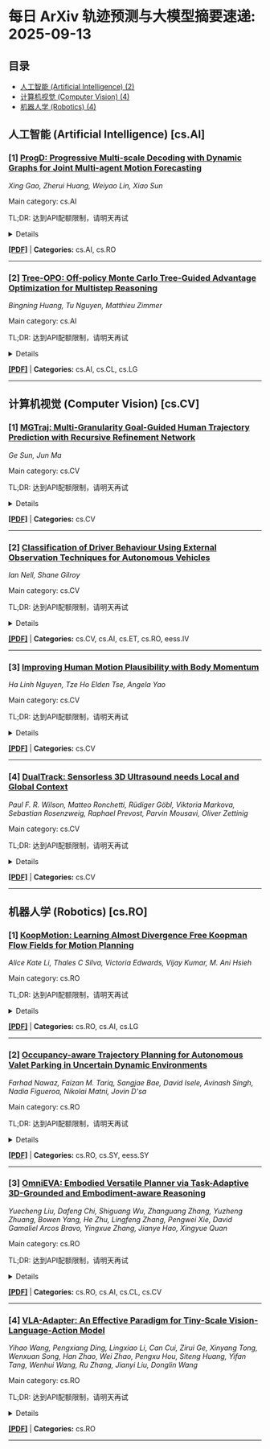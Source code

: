 # 每日 ArXiv 轨迹预测与大模型摘要速递: 2025-09-13

## 目录

- [人工智能 (Artificial Intelligence) (2)](#cs-ai)
- [计算机视觉 (Computer Vision) (4)](#cs-cv)
- [机器人学 (Robotics) (4)](#cs-ro)

## 人工智能 (Artificial Intelligence) [cs.AI]
### [1] [ProgD: Progressive Multi-scale Decoding with Dynamic Graphs for Joint Multi-agent Motion Forecasting](https://arxiv.org/abs/2509.09210)
*Xing Gao, Zherui Huang, Weiyao Lin, Xiao Sun*

Main category: cs.AI

TL;DR: 达到API配额限制，请明天再试


<details>
  <summary>Details</summary>
Motivation: Error: API quota exceeded

Method: Error: API quota exceeded

Result: Error: API quota exceeded

Conclusion: 请联系管理员或等待明天API配额重置。

Abstract: Accurate motion prediction of surrounding agents is crucial for the safe planning of autonomous vehicles. Recent advancements have extended prediction techniques from individual agents to joint predictions of multiple interacting agents, with various strategies to address complex interactions within future motions of agents. However, these methods overlook the evolving nature of these interactions. To address this limitation, we propose a novel progressive multi-scale decoding strategy, termed ProgD, with the help of dynamic heterogeneous graph-based scenario modeling. In particular, to explicitly and comprehensively capture the evolving social interactions in future scenarios, given their inherent uncertainty, we design a progressive modeling of scenarios with dynamic heterogeneous graphs. With the unfolding of such dynamic heterogeneous graphs, a factorized architecture is designed to process the spatio-temporal dependencies within future scenarios and progressively eliminate uncertainty in future motions of multiple agents. Furthermore, a multi-scale decoding procedure is incorporated to improve on the future scenario modeling and consistent prediction of agents' future motion. The proposed ProgD achieves state-of-the-art performance on the INTERACTION multi-agent prediction benchmark, ranking $1^{st}$, and the Argoverse 2 multi-world forecasting benchmark.

</details>

[**[PDF]**](https://arxiv.org/pdf/2509.09210) | **Categories:** cs.AI, cs.RO

---

### [2] [Tree-OPO: Off-policy Monte Carlo Tree-Guided Advantage Optimization for Multistep Reasoning](https://arxiv.org/abs/2509.09284)
*Bingning Huang, Tu Nguyen, Matthieu Zimmer*

Main category: cs.AI

TL;DR: 达到API配额限制，请明天再试


<details>
  <summary>Details</summary>
Motivation: Error: API quota exceeded

Method: Error: API quota exceeded

Result: Error: API quota exceeded

Conclusion: 请联系管理员或等待明天API配额重置。

Abstract: Recent advances in reasoning with large language models (LLMs) have shown the effectiveness of Monte Carlo Tree Search (MCTS) for generating high-quality intermediate trajectories, particularly in math and symbolic domains. Inspired by this, we explore how MCTS-derived trajectories, traditionally used for training value or reward models, can be repurposed to improve policy optimization in preference-based reinforcement learning (RL). Specifically, we focus on Group Relative Policy Optimization (GRPO), a recent algorithm that enables preference-consistent policy learning without value networks. We propose a staged GRPO training paradigm where completions are derived from partially revealed MCTS rollouts, introducing a novel tree-structured setting for advantage estimation. This leads to a rich class of prefix-conditioned reward signals, which we analyze theoretically and empirically. Our initial results indicate that while structured advantage estimation can stabilize updates and better reflect compositional reasoning quality, challenges such as advantage saturation and reward signal collapse remain. We propose heuristic and statistical solutions to mitigate these issues and discuss open challenges for learning under staged or tree-like reward structures.

</details>

[**[PDF]**](https://arxiv.org/pdf/2509.09284) | **Categories:** cs.AI, cs.CL, cs.LG

---


## 计算机视觉 (Computer Vision) [cs.CV]
### [1] [MGTraj: Multi-Granularity Goal-Guided Human Trajectory Prediction with Recursive Refinement Network](https://arxiv.org/abs/2509.09200)
*Ge Sun, Jun Ma*

Main category: cs.CV

TL;DR: 达到API配额限制，请明天再试


<details>
  <summary>Details</summary>
Motivation: Error: API quota exceeded

Method: Error: API quota exceeded

Result: Error: API quota exceeded

Conclusion: 请联系管理员或等待明天API配额重置。

Abstract: Accurate human trajectory prediction is crucial for robotics navigation and autonomous driving. Recent research has demonstrated that incorporating goal guidance significantly enhances prediction accuracy by reducing uncertainty and leveraging prior knowledge. Most goal-guided approaches decouple the prediction task into two stages: goal prediction and subsequent trajectory completion based on the predicted goal, which operate at extreme granularities: coarse-grained goal prediction forecasts the overall intention, while fine-grained trajectory completion needs to generate the positions for all future timesteps. The potential utility of intermediate temporal granularity remains largely unexplored, which motivates multi-granularity trajectory modeling. While prior work has shown that multi-granularity representations capture diverse scales of human dynamics and motion patterns, effectively integrating this concept into goal-guided frameworks remains challenging. In this paper, we propose MGTraj, a novel Multi-Granularity goal-guided model for human Trajectory prediction. MGTraj recursively encodes trajectory proposals from coarse to fine granularity levels. At each level, a transformer-based recursive refinement network (RRN) captures features and predicts progressive refinements. Features across different granularities are integrated using a weight-sharing strategy, and velocity prediction is employed as an auxiliary task to further enhance performance. Comprehensive experimental results in EHT/UCY and Stanford Drone Dataset indicate that MGTraj outperforms baseline methods and achieves state-of-the-art performance among goal-guided methods.

</details>

[**[PDF]**](https://arxiv.org/pdf/2509.09200) | **Categories:** cs.CV

---

### [2] [Classification of Driver Behaviour Using External Observation Techniques for Autonomous Vehicles](https://arxiv.org/abs/2509.09349)
*Ian Nell, Shane Gilroy*

Main category: cs.CV

TL;DR: 达到API配额限制，请明天再试


<details>
  <summary>Details</summary>
Motivation: Error: API quota exceeded

Method: Error: API quota exceeded

Result: Error: API quota exceeded

Conclusion: 请联系管理员或等待明天API配额重置。

Abstract: Road traffic accidents remain a significant global concern, with human error, particularly distracted and impaired driving, among the leading causes. This study introduces a novel driver behavior classification system that uses external observation techniques to detect indicators of distraction and impairment. The proposed framework employs advanced computer vision methodologies, including real-time object tracking, lateral displacement analysis, and lane position monitoring. The system identifies unsafe driving behaviors such as excessive lateral movement and erratic trajectory patterns by implementing the YOLO object detection model and custom lane estimation algorithms. Unlike systems reliant on inter-vehicular communication, this vision-based approach enables behavioral analysis of non-connected vehicles. Experimental evaluations on diverse video datasets demonstrate the framework's reliability and adaptability across varying road and environmental conditions.

</details>

[**[PDF]**](https://arxiv.org/pdf/2509.09349) | **Categories:** cs.CV, cs.AI, cs.ET, cs.RO, eess.IV

---

### [3] [Improving Human Motion Plausibility with Body Momentum](https://arxiv.org/abs/2509.09496)
*Ha Linh Nguyen, Tze Ho Elden Tse, Angela Yao*

Main category: cs.CV

TL;DR: 达到API配额限制，请明天再试


<details>
  <summary>Details</summary>
Motivation: Error: API quota exceeded

Method: Error: API quota exceeded

Result: Error: API quota exceeded

Conclusion: 请联系管理员或等待明天API配额重置。

Abstract: Many studies decompose human motion into local motion in a frame attached to the root joint and global motion of the root joint in the world frame, treating them separately. However, these two components are not independent. Global movement arises from interactions with the environment, which are, in turn, driven by changes in the body configuration. Motion models often fail to precisely capture this physical coupling between local and global dynamics, while deriving global trajectories from joint torques and external forces is computationally expensive and complex. To address these challenges, we propose using whole-body linear and angular momentum as a constraint to link local motion with global movement. Since momentum reflects the aggregate effect of joint-level dynamics on the body's movement through space, it provides a physically grounded way to relate local joint behavior to global displacement. Building on this insight, we introduce a new loss term that enforces consistency between the generated momentum profiles and those observed in ground-truth data. Incorporating our loss reduces foot sliding and jitter, improves balance, and preserves the accuracy of the recovered motion. Code and data are available at the project page https://hlinhn.github.io/momentum_bmvc.

</details>

[**[PDF]**](https://arxiv.org/pdf/2509.09496) | **Categories:** cs.CV

---

### [4] [DualTrack: Sensorless 3D Ultrasound needs Local and Global Context](https://arxiv.org/abs/2509.09530)
*Paul F. R. Wilson, Matteo Ronchetti, Rüdiger Göbl, Viktoria Markova, Sebastian Rosenzweig, Raphael Prevost, Parvin Mousavi, Oliver Zettinig*

Main category: cs.CV

TL;DR: 达到API配额限制，请明天再试


<details>
  <summary>Details</summary>
Motivation: Error: API quota exceeded

Method: Error: API quota exceeded

Result: Error: API quota exceeded

Conclusion: 请联系管理员或等待明天API配额重置。

Abstract: Three-dimensional ultrasound (US) offers many clinical advantages over conventional 2D imaging, yet its widespread adoption is limited by the cost and complexity of traditional 3D systems. Sensorless 3D US, which uses deep learning to estimate a 3D probe trajectory from a sequence of 2D US images, is a promising alternative. Local features, such as speckle patterns, can help predict frame-to-frame motion, while global features, such as coarse shapes and anatomical structures, can situate the scan relative to anatomy and help predict its general shape. In prior approaches, global features are either ignored or tightly coupled with local feature extraction, restricting the ability to robustly model these two complementary aspects. We propose DualTrack, a novel dual-encoder architecture that leverages decoupled local and global encoders specialized for their respective scales of feature extraction. The local encoder uses dense spatiotemporal convolutions to capture fine-grained features, while the global encoder utilizes an image backbone (e.g., a 2D CNN or foundation model) and temporal attention layers to embed high-level anatomical features and long-range dependencies. A lightweight fusion module then combines these features to estimate the trajectory. Experimental results on a large public benchmark show that DualTrack achieves state-of-the-art accuracy and globally consistent 3D reconstructions, outperforming previous methods and yielding an average reconstruction error below 5 mm.

</details>

[**[PDF]**](https://arxiv.org/pdf/2509.09530) | **Categories:** cs.CV

---


## 机器人学 (Robotics) [cs.RO]
### [1] [KoopMotion: Learning Almost Divergence Free Koopman Flow Fields for Motion Planning](https://arxiv.org/abs/2509.09074)
*Alice Kate Li, Thales C Silva, Victoria Edwards, Vijay Kumar, M. Ani Hsieh*

Main category: cs.RO

TL;DR: 达到API配额限制，请明天再试


<details>
  <summary>Details</summary>
Motivation: Error: API quota exceeded

Method: Error: API quota exceeded

Result: Error: API quota exceeded

Conclusion: 请联系管理员或等待明天API配额重置。

Abstract: In this work, we propose a novel flow field-based motion planning method that drives a robot from any initial state to a desired reference trajectory such that it converges to the trajectory's end point. Despite demonstrated efficacy in using Koopman operator theory for modeling dynamical systems, Koopman does not inherently enforce convergence to desired trajectories nor to specified goals -- a requirement when learning from demonstrations (LfD). We present KoopMotion which represents motion flow fields as dynamical systems, parameterized by Koopman Operators to mimic desired trajectories, and leverages the divergence properties of the learnt flow fields to obtain smooth motion fields that converge to a desired reference trajectory when a robot is placed away from the desired trajectory, and tracks the trajectory until the end point. To demonstrate the effectiveness of our approach, we show evaluations of KoopMotion on the LASA human handwriting dataset and a 3D manipulator end-effector trajectory dataset, including spectral analysis. We also perform experiments on a physical robot, verifying KoopMotion on a miniature autonomous surface vehicle operating in a non-static fluid flow environment. Our approach is highly sample efficient in both space and time, requiring only 3\% of the LASA dataset to generate dense motion plans. Additionally, KoopMotion provides a significant improvement over baselines when comparing metrics that measure spatial and temporal dynamics modeling efficacy.

</details>

[**[PDF]**](https://arxiv.org/pdf/2509.09074) | **Categories:** cs.RO, cs.AI, cs.LG

---

### [2] [Occupancy-aware Trajectory Planning for Autonomous Valet Parking in Uncertain Dynamic Environments](https://arxiv.org/abs/2509.09206)
*Farhad Nawaz, Faizan M. Tariq, Sangjae Bae, David Isele, Avinash Singh, Nadia Figueroa, Nikolai Matni, Jovin D'sa*

Main category: cs.RO

TL;DR: 达到API配额限制，请明天再试


<details>
  <summary>Details</summary>
Motivation: Error: API quota exceeded

Method: Error: API quota exceeded

Result: Error: API quota exceeded

Conclusion: 请联系管理员或等待明天API配额重置。

Abstract: Accurately reasoning about future parking spot availability and integrated planning is critical for enabling safe and efficient autonomous valet parking in dynamic, uncertain environments. Unlike existing methods that rely solely on instantaneous observations or static assumptions, we present an approach that predicts future parking spot occupancy by explicitly distinguishing between initially vacant and occupied spots, and by leveraging the predicted motion of dynamic agents. We introduce a probabilistic spot occupancy estimator that incorporates partial and noisy observations within a limited Field-of-View (FoV) model and accounts for the evolving uncertainty of unobserved regions. Coupled with this, we design a strategy planner that adaptively balances goal-directed parking maneuvers with exploratory navigation based on information gain, and intelligently incorporates wait-and-go behaviors at promising spots. Through randomized simulations emulating large parking lots, we demonstrate that our framework significantly improves parking efficiency, safety margins, and trajectory smoothness compared to existing approaches.

</details>

[**[PDF]**](https://arxiv.org/pdf/2509.09206) | **Categories:** cs.RO, cs.SY, eess.SY

---

### [3] [OmniEVA: Embodied Versatile Planner via Task-Adaptive 3D-Grounded and Embodiment-aware Reasoning](https://arxiv.org/abs/2509.09332)
*Yuecheng Liu, Dafeng Chi, Shiguang Wu, Zhanguang Zhang, Yuzheng Zhuang, Bowen Yang, He Zhu, Lingfeng Zhang, Pengwei Xie, David Gamaliel Arcos Bravo, Yingxue Zhang, Jianye Hao, Xingyue Quan*

Main category: cs.RO

TL;DR: 达到API配额限制，请明天再试


<details>
  <summary>Details</summary>
Motivation: Error: API quota exceeded

Method: Error: API quota exceeded

Result: Error: API quota exceeded

Conclusion: 请联系管理员或等待明天API配额重置。

Abstract: Recent advances in multimodal large language models (MLLMs) have opened new opportunities for embodied intelligence, enabling multimodal understanding, reasoning, and interaction, as well as continuous spatial decision-making. Nevertheless, current MLLM-based embodied systems face two critical limitations. First, Geometric Adaptability Gap: models trained solely on 2D inputs or with hard-coded 3D geometry injection suffer from either insufficient spatial information or restricted 2D generalization, leading to poor adaptability across tasks with diverse spatial demands. Second, Embodiment Constraint Gap: prior work often neglects the physical constraints and capacities of real robots, resulting in task plans that are theoretically valid but practically infeasible.To address these gaps, we introduce OmniEVA -- an embodied versatile planner that enables advanced embodied reasoning and task planning through two pivotal innovations: (1) a Task-Adaptive 3D Grounding mechanism, which introduces a gated router to perform explicit selective regulation of 3D fusion based on contextual requirements, enabling context-aware 3D grounding for diverse embodied tasks. (2) an Embodiment-Aware Reasoning framework that jointly incorporates task goals and embodiment constraints into the reasoning loop, resulting in planning decisions that are both goal-directed and executable. Extensive experimental results demonstrate that OmniEVA not only achieves state-of-the-art general embodied reasoning performance, but also exhibits a strong ability across a wide range of downstream scenarios. Evaluations of a suite of proposed embodied benchmarks, including both primitive and composite tasks, confirm its robust and versatile planning capabilities. Project page: https://omnieva.github.io

</details>

[**[PDF]**](https://arxiv.org/pdf/2509.09332) | **Categories:** cs.RO, cs.AI, cs.CL, cs.CV

---

### [4] [VLA-Adapter: An Effective Paradigm for Tiny-Scale Vision-Language-Action Model](https://arxiv.org/abs/2509.09372)
*Yihao Wang, Pengxiang Ding, Lingxiao Li, Can Cui, Zirui Ge, Xinyang Tong, Wenxuan Song, Han Zhao, Wei Zhao, Pengxu Hou, Siteng Huang, Yifan Tang, Wenhui Wang, Ru Zhang, Jianyi Liu, Donglin Wang*

Main category: cs.RO

TL;DR: 达到API配额限制，请明天再试


<details>
  <summary>Details</summary>
Motivation: Error: API quota exceeded

Method: Error: API quota exceeded

Result: Error: API quota exceeded

Conclusion: 请联系管理员或等待明天API配额重置。

Abstract: Vision-Language-Action (VLA) models typically bridge the gap between perceptual and action spaces by pre-training a large-scale Vision-Language Model (VLM) on robotic data. While this approach greatly enhances performance, it also incurs significant training costs. In this paper, we investigate how to effectively bridge vision-language (VL) representations to action (A). We introduce VLA-Adapter, a novel paradigm designed to reduce the reliance of VLA models on large-scale VLMs and extensive pre-training. To this end, we first systematically analyze the effectiveness of various VL conditions and present key findings on which conditions are essential for bridging perception and action spaces. Based on these insights, we propose a lightweight Policy module with Bridge Attention, which autonomously injects the optimal condition into the action space. In this way, our method achieves high performance using only a 0.5B-parameter backbone, without any robotic data pre-training. Extensive experiments on both simulated and real-world robotic benchmarks demonstrate that VLA-Adapter not only achieves state-of-the-art level performance, but also offers the fast inference speed reported to date. Furthermore, thanks to the proposed advanced bridging paradigm, VLA-Adapter enables the training of a powerful VLA model in just 8 hours on a single consumer-grade GPU, greatly lowering the barrier to deploying the VLA model. Project page: https://vla-adapter.github.io/.

</details>

[**[PDF]**](https://arxiv.org/pdf/2509.09372) | **Categories:** cs.RO

---
